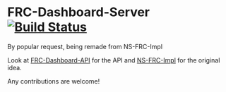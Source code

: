 # FRC-Dashboard-Server [![Build Status](https://travis-ci.org/d4rkfly3r/FRC-Dashboard-Server.svg?branch=master)](https://travis-ci.org/d4rkfly3r/FRC-Dashboard-Server)
By popular request, being remade from NS-FRC-Impl

Look at [FRC-Dashboard-API](https://github.com/d4rkfly3r/FRC-Dashboard-API) for the API and [NS-FRC-Impl](https://github.com/d4rkfly3r/NS-FRC-Impl) for the original idea.

Any contributions are welcome!
